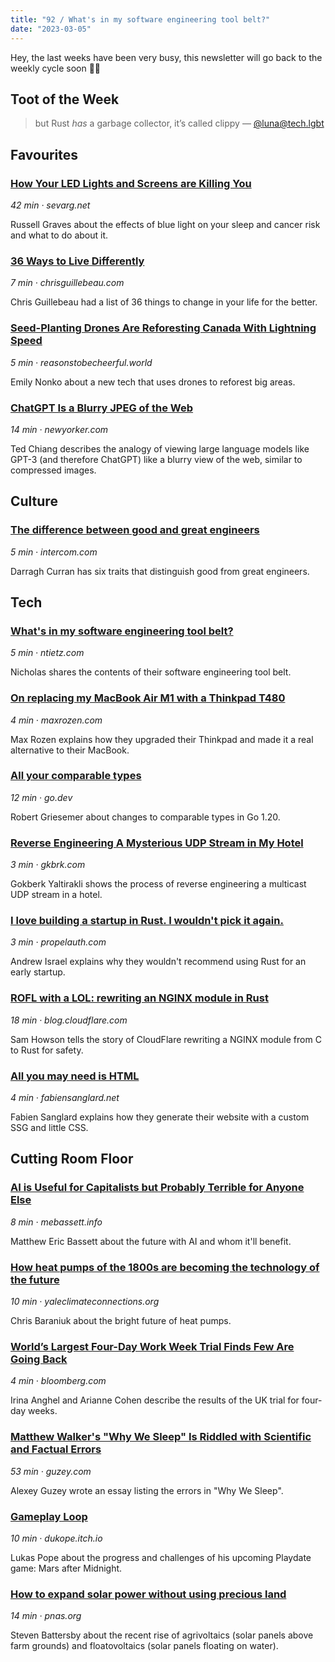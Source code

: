 ```yaml
---
title: "92 / What's in my software engineering tool belt?"
date: "2023-03-05"
---
```


Hey, the last weeks have been very busy, this newsletter will go back to the 
weekly cycle soon ✌🏻

## Toot of the Week

> but Rust *has* a garbage collector, it’s called clippy
> — [@luna@tech.lgbt](https://tech.lgbt/@luna/109897308033178867#.)

## Favourites

### [How Your LED Lights and Screens are Killing You](https://click.arne.me?issue=92&url=https://www.sevarg.net/2023/02/11/how-your-leds-are-killing-you)
_42 min · sevarg.net_

Russell Graves about the effects of blue light on your sleep and cancer risk and what to do about it.

### [36 Ways to Live Differently](https://click.arne.me?issue=92&url=https://chrisguillebeau.com/36-ways)
_7 min · chrisguillebeau.com_

Chris Guillebeau had a list of 36 things to change in your life for the better.

### [Seed-Planting Drones Are Reforesting Canada With Lightning Speed](https://click.arne.me?issue=92&url=https://reasonstobecheerful.world/drone-tree-planting-reforesting-after-wildfires/)
_5 min · reasonstobecheerful.world_

Emily Nonko about a new tech that uses drones to reforest big areas.

### [ChatGPT Is a Blurry JPEG of the Web](https://click.arne.me?issue=92&url=https://www.newyorker.com/tech/annals-of-technology/chatgpt-is-a-blurry-jpeg-of-the-web)
_14 min · newyorker.com_

Ted Chiang describes the analogy of viewing large language models like GPT-3 (and therefore ChatGPT) like a blurry view of the web, similar to compressed images.

## Culture

### [The difference between good and great engineers](https://click.arne.me?issue=92&url=https://www.intercom.com/blog/traits-of-exceptional-engineers/)
_5 min · intercom.com_

Darragh Curran has six traits that distinguish good from great engineers.

## Tech

### [What's in my software engineering tool belt?](https://click.arne.me?issue=92&url=https://ntietz.com/blog/my-software-engineering-tool-belt/)
_5 min · ntietz.com_

Nicholas shares the contents of their software engineering tool belt.

### [On replacing my MacBook Air M1 with a Thinkpad T480](https://click.arne.me?issue=92&url=https://maxrozen.com/replacing-my-macbook-m1-with-thinkpad-t480)
_4 min · maxrozen.com_

Max Rozen explains how they upgraded their Thinkpad and made it a real alternative to their MacBook.

### [All your comparable types](https://click.arne.me?issue=92&url=https://go.dev/blog/comparable)
_12 min · go.dev_

Robert Griesemer about changes to comparable types in Go 1.20.

### [Reverse Engineering A Mysterious UDP Stream in My Hotel](https://click.arne.me?issue=92&url=https://www.gkbrk.com/2016/05/hotel-music/)
_3 min · gkbrk.com_

Gokberk Yaltirakli shows the process of reverse engineering a multicast UDP stream in a hotel.

### [I love building a startup in Rust. I wouldn't pick it again.](https://click.arne.me?issue=92&url=https://www.propelauth.com/post/i-love-building-a-startup-in-rust-i-wouldnt-pick-it-again)
_3 min · propelauth.com_

Andrew Israel explains why they wouldn't recommend using Rust for an early startup.

### [ROFL with a LOL: rewriting an NGINX module in Rust](https://click.arne.me?issue=92&url=https://blog.cloudflare.com/rust-nginx-module/)
_18 min · blog.cloudflare.com_

Sam Howson tells the story of CloudFlare rewriting a NGINX module from C to Rust for safety.

### [All you may need is HTML](https://click.arne.me?issue=92&url=https://fabiensanglard.net/html/index.html)
_4 min · fabiensanglard.net_

Fabien Sanglard explains how they generate their website with a custom SSG and little CSS.


## Cutting Room Floor
### [AI is Useful for Capitalists but Probably Terrible for Anyone Else](https://click.arne.me?issue=92&url=https://mebassett.info/ai-useful-for-capitalist)
_8 min · mebassett.info_

Matthew Eric Bassett about the future with AI and whom it'll benefit.

### [How heat pumps of the 1800s are becoming the technology of the future](https://click.arne.me?issue=92&url=https://yaleclimateconnections.org/2023/02/how-heat-pumps-of-the-1800s-are-becoming-the-technology-of-the-future/)
_10 min · yaleclimateconnections.org_

Chris Baraniuk about the bright future of heat pumps.

### [World’s Largest Four-Day Work Week Trial Finds Few Are Going Back](https://click.arne.me?issue=92&url=https://www.bloomberg.com/news/articles/2023-02-21/four-day-work-week-uk-study-finds-majority-of-employers-shifting)
_4 min · bloomberg.com_

Irina Anghel and Arianne Cohen describe the results of the UK trial for four-day weeks.

### [Matthew Walker's "Why We Sleep" Is Riddled with Scientific and Factual Errors](https://click.arne.me?issue=92&url=https://guzey.com/books/why-we-sleep/#no-shorter-sleep-does-not-imply-shorter-life-span)
_53 min · guzey.com_

Alexey Guzey wrote an essay listing the errors in "Why We Sleep".

### [Gameplay Loop](https://click.arne.me?issue=92&url=https://dukope.itch.io/mars-after-midnight/devlog/495856/gameplay-loop)
_10 min · dukope.itch.io_

Lukas Pope about the progress and challenges of his upcoming Playdate game: Mars after Midnight.

### [How to expand solar power without using precious land](https://click.arne.me?issue=92&url=https://www.pnas.org/doi/10.1073/pnas.2301355120)
_14 min · pnas.org_

Steven Battersby about the recent rise of agrivoltaics (solar panels above farm grounds) and floatovoltaics (solar panels floating on water).
